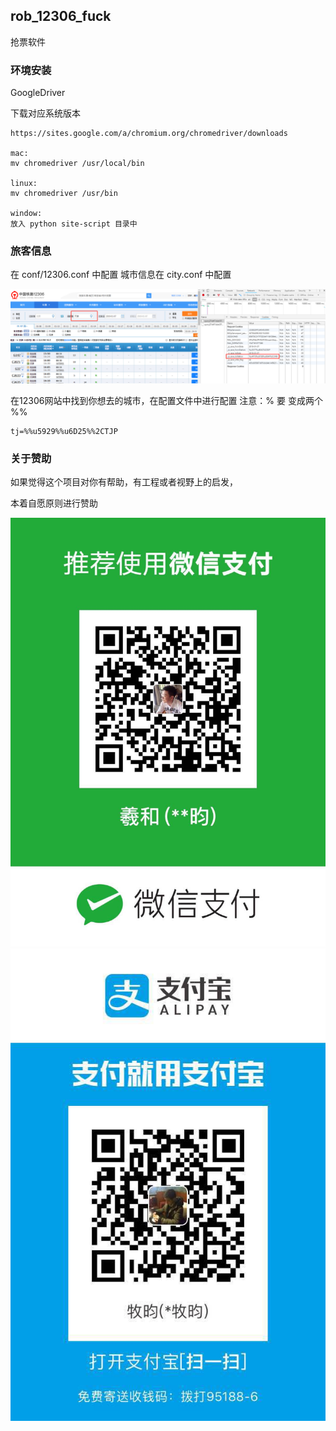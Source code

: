 ## rob_12306_fuck

抢票软件


### 环境安装

GoogleDriver

下载对应系统版本
    
    https://sites.google.com/a/chromium.org/chromedriver/downloads
    
    mac:
    mv chromedriver /usr/local/bin
    
    linux:
    mv chromedriver /usr/bin
    
    window:
    放入 python site-script 目录中    

    
### 旅客信息

在 conf/12306.conf 中配置
城市信息在 city.conf 中配置


![avatar](png/c192293262e9f34e2dc0014084cdca3.png)

在12306网站中找到你想去的城市，在配置文件中进行配置
注意：% 要 变成两个 %%
    
    tj=%%u5929%%u6D25%%2CTJP
    
    
### 关于赞助

如果觉得这个项目对你有帮助，有工程或者视野上的启发，

本着自愿原则进行赞助 


![avatar](png/wxzf.jpg)
![avatar](png/zfb.jpg)



